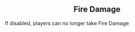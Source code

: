 <h2 style="text-align:center;"> Fire Damage </h2>

If disabled, players can no longer take Fire Damage
